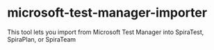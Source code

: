 # microsoft-test-manager-importer
This tool lets you import from Microsoft Test Manager into SpiraTest, SpiraPlan, or SpiraTeam
